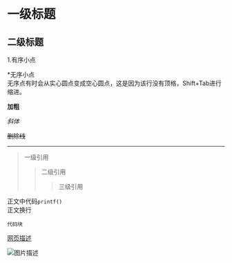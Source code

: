 # 一级标题
## 二级标题

1.有序小点

*无序小点<br>
无序点有时会从实心圆点变成空心圆点，这是因为该行没有顶格，Shift+Tab进行缩进。

**加粗**

*斜体*

~~删除线~~

----

>一级引用
>>二级引用
>>>三级引用

正文中代码`printf()`
<br>正文换行

```
代码块
```

[网页描述](网址)

![图片描述](图片链接)
